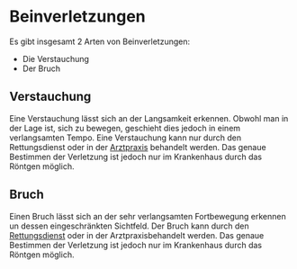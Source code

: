 # Beinverletzungen

Es gibt insgesamt 2 Arten von Beinverletzungen:
* Die Verstauchung
* Der Bruch

## Verstauchung 
Eine Verstauchung lässt sich an der Langsamkeit erkennen. Obwohl man in der Lage ist, sich zu bewegen, geschieht dies jedoch in einem verlangsamten Tempo. Eine Verstauchung kann nur durch den Rettungsdienst oder in der [Arztpraxis](../../pages/orte/arztpraxis.md) behandelt werden. Das genaue Bestimmen der Verletzung ist jedoch nur im Krankenhaus durch das Röntgen möglich.

## Bruch
Einen Bruch lässt sich an der sehr verlangsamten Fortbewegung erkennen un dessen eingeschränkten Sichtfeld. Der Bruch kann durch den [Rettungsdienst](../../pages/fraktionen/rettungsdienst.md) oder in der Arztpraxisbehandelt werden. Das genaue Bestimmen der Verletzung ist jedoch nur im Krankenhaus durch das Röntgen möglich.
